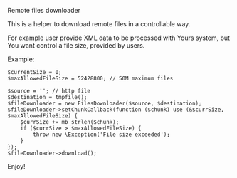 Remote files downloader

This is a helper to download remote files in a controllable way.

For example user provide XML data to be processed with Yours system, but You want control a file size, provided by users.  

Example:

```
$currentSize = 0;
$maxAllowedFileSize = 52428800; // 50M maximum files

$source = ''; // http file
$destination = tmpfile();
$fileDownloader = new FilesDownloader($source, $destination);
$fileDownloader->setChunkCallback(function ($chunk) use (&$currSize, $maxAllowedFileSize) {
    $currSize += mb_strlen($chunk);
    if ($currSize > $maxAllowedFileSize) {
        throw new \Exception('File size exceeded');
    }
});
$fileDownloader->download();
```

Enjoy!
